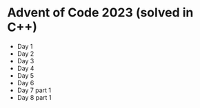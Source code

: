 # Advent of Code 2023 (solved in C++)
- Day 1
- Day 2
- Day 3
- Day 4
- Day 5
- Day 6
- Day 7 part 1
- Day 8 part 1
